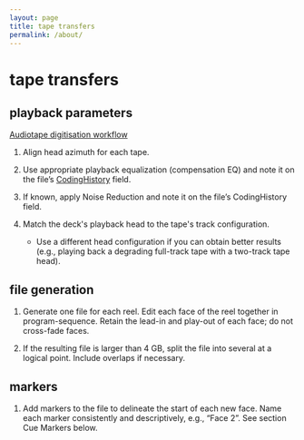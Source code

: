 ```yaml
---
layout: page
title: tape transfers
permalink: /about/
---
```

# tape transfers


## playback parameters
[Audiotape digitisation workflow](https://musiikkiarkisto.fi/audio/)
     
1. Align head azimuth for each tape. 

2. Use appropriate playback equalization (compensation EQ) and note it on the file’s [CodingHistory](http://www.ebu.ch) field.     
    
3. If known, apply Noise Reduction and note it on the file’s CodingHistory field.

4. Match the deck's playback head to the tape's track configuration. 
    
    * Use a different head configuration if you can obtain better results (e.g., playing back a degrading full-track tape with a two-track tape head).

## file generation

1. Generate one file for each reel. Edit each face of the reel together in program-sequence. Retain the lead-in and play-out of each face; do not cross-fade faces. 
    
2. If the resulting file is larger than 4 GB, split the file into several at a logical point. Include overlaps if necessary.

## markers

1. Add markers to the file to delineate the start of each new face. Name each marker consistently and descriptively, e.g., “Face 2”. See section Cue Markers below. 
